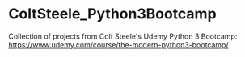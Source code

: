 # ColtSteele_Python3Bootcamp
Collection of projects from Colt Steele's Udemy Python 3 Bootcamp: https://www.udemy.com/course/the-modern-python3-bootcamp/
